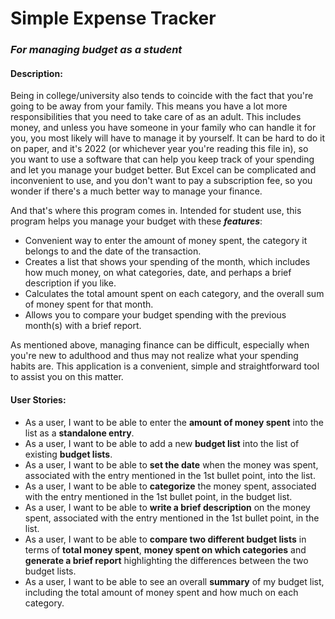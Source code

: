 # Simple Expense Tracker

### *For managing budget as a student*

#### Description:

Being in college/university also tends to coincide with the fact that you're going to be away from your family. This means you have a lot more responsibilities that you need to take care of as an adult.  This includes money, and unless you have someone in your family who can handle it for you, you most likely will have to manage it by yourself. It can be hard to do it on paper, and it's 2022 (or whichever year you're reading this file in), so you want to use a software that can help you keep track of your spending and let you manage your budget better. But Excel can be complicated and inconvenient to use, and you don't want to pay a subscription fee, so you wonder if there's a much better way to manage your finance.

And that's where this program comes in. Intended for student use, this program helps you manage your budget with these ***features***:
- Convenient way to enter the amount of money spent, the category it belongs to and the date of the transaction.
- Creates a list that shows your spending of the month, which includes how much money, on what categories, date, and perhaps a brief description if you like.
- Calculates the total amount spent on each category, and the overall sum of money spent for that month.
- Allows you to compare your budget spending with the previous month(s) with a brief report.

As mentioned above, managing finance can be difficult, especially when you're new to adulthood and thus may not realize what your spending habits are. This application is a convenient, simple and straightforward tool to assist you on this matter.

#### User Stories:
- As a user, I want to be able to enter the **amount of money spent** into the list as a **standalone entry**.
- As a user, I want to be able to add a new **budget list** into the list of existing **budget lists**.
- As a user, I want to be able to **set the date** when the money was spent, associated with the entry mentioned in the 1st bullet point, into the list.
- As a user, I want to be able to **categorize** the money spent, associated with the entry mentioned in the 1st bullet point, in the budget list.
- As a user, I want to be able to **write a brief description** on the money spent, associated with the entry mentioned in the 1st bullet point, in the list.
- As a user, I want to be able to **compare two different budget lists** in terms of **total money spent**, **money spent on which categories** and **generate a brief report** highlighting the differences between the two budget lists.
- As a user, I want to be able to see an overall **summary** of my budget list, including the total amount of money spent and how much on each category.